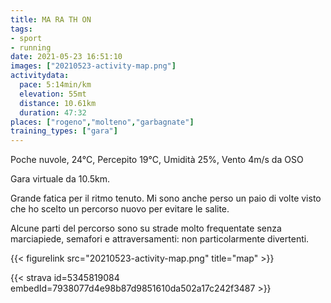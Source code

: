 ```yaml
---
title: MA RA TH ON
tags:
- sport
- running
date: 2021-05-23 16:51:10
images: ["20210523-activity-map.png"]
activitydata:
  pace: 5:14min/km
  elevation: 55mt
  distance: 10.61km
  duration: 47:32
places: ["rogeno","molteno","garbagnate"]
training_types: ["gara"]
---
```


Poche nuvole, 24°C, Percepito 19°C, Umidità 25%, Vento 4m/s da OSO

<!--more-->

Gara virtuale da 10.5km.

Grande fatica per il ritmo tenuto. Mi sono anche perso un paio di volte visto che ho scelto un percorso nuovo per evitare le salite.

Alcune parti del percorso sono su strade molto frequentate senza marciapiede, semafori e attraversamenti: non particolarmente divertenti. 


{{< figurelink src="20210523-activity-map.png" title="map" >}}


{{< strava id=5345819084 embedId=7938077d4e98b87d9851610da502a17c242f3487 >}}
